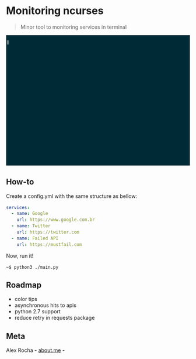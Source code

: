 # Monitoring ncurses
> Minor tool to monitoring services in terminal

![demo](demo.gif)

## How-to

Create a config.yml with the same structure as bellow:
```yml
services:
  - name: Google
    url: https://www.google.com.br
  - name: Twitter
    url: https://twitter.com
  - name: Failed API
    url: https://mustfail.com
```
Now, run it!

```
~$ python3 ./main.py
```

## Roadmap
* color tips
* asynchronous hits to apis
* python 2.7 support
* reduce retry in requests package

## Meta

Alex Rocha - [about.me](http://about.me/alex.rochas) -
